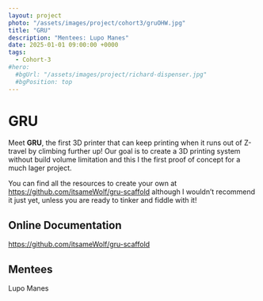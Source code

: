 ```yaml
---
layout: project
photo: "/assets/images/project/cohort3/gruOHW.jpg"
title: "GRU"
description: "Mentees: Lupo Manes"
date: 2025-01-01 09:00:00 +0000
tags:
  - Cohort-3
#hero:
  #bgUrl: "/assets/images/project/richard-dispenser.jpg"
  #bgPosition: top
---
```


# GRU



Meet **GRU**, the first 3D printer that can keep printing when it runs out of Z-travel by climbing further up!
Our goal is to create a 3D printing system without build volume limitation and this I the first proof of concept for a much lager project.

You can find all the resources to create your own at https://github.com/itsameWolf/gru-scaffold although I wouldn’t recommend it just yet, unless you are ready to tinker and fiddle with it!

## Online Documentation
https://github.com/itsameWolf/gru-scaffold


## Mentees
Lupo Manes


